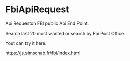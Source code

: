 # FbiApiRequest

Api Requeston FBI public Api End Point.

Search last 20 most wanted or search by Fbi Post Office.

Yout can try it here.

https://js.simschab.fr/fbi/index.html
